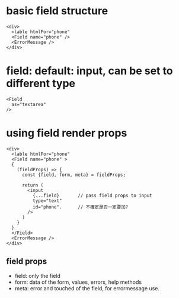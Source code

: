 # basic field structure

```
<div>
  <lable htmlFor="phone"
  <Field name="phone" />
  <ErrorMessage />
</div>
```

# field: default: input, can be set to different type

```
<Field
  as="textarea"
/>
```

# using field render props

```
<div>
  <lable htmlFor="phone"
  <Field name="phone" >
  {
    (fieldProps) => {
      const {field, form, meta} = fieldProps;
      
      return (
        <input 
          {...field}       // pass field props to input
          type="text"
          id="phone".      // 不確定是否一定要加?
        />
      )
    }
  }
  </Field>
  <ErrorMessage />
</div>
```

## field props
- field: only the field
- form: data of the form, values, errors, help methods
- meta: error and touched of the field, for errormessage use.

